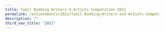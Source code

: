 ```yaml
---
title: Tamil Budding Writers & Artists Competition 2021
permalink: /achievements/2021/Tamil-Budding-Writers-and-Artists-Competition-2021/
description: ""
third_nav_title: "2021"
---
```

